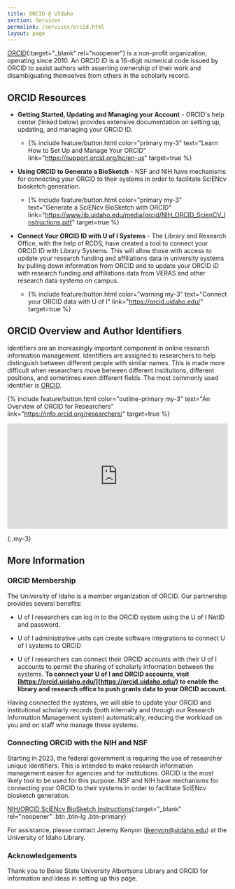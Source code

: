 ```yaml
---
title: ORCID @ UIdaho
section: Services
permalink: /services/orcid.html
layout: page
---
```


[ORCID](https://www.orcid.org){:target="_blank" rel="noopener"} is a non-profit organization, operating since 2010. An ORCID ID is a 16-digit numerical code issued by ORCID to assist authors with asserting ownership of their work and disambiguating themselves from others in the scholarly record. 

## ORCID Resources

- **Getting Started, Updating and Managing your Account** - ORCID's help center (linked below) provides extensive documentation on setting up, updating, and managing your ORCID ID. 
    - {% include feature/button.html color="primary my-3" text="Learn How to Set Up and Manage Your ORCID" link="https://support.orcid.org/hc/en-us" target=true  %}

- **Using ORCID to Generate a BioSketch** -  NSF and NIH have mechanisms for connecting your ORCID to their systems in order to facilitate SciENcv biosketch generation.
    - {% include feature/button.html color="primary my-3" text="Generate a SciENcv BioSketch with ORCID" link="https://www.lib.uidaho.edu/media/orcid/NIH_ORCID_ScienCV_Instructions.pdf" target=true  %}

- **Connect Your ORCID ID with U of I Systems** - The Library and Research Office, with the help of RCDS, have created a tool to connect your ORCID ID with Library Systems. This will allow those with access to update your research funding and affiliations data in university systems by pulling down information from ORCID and to update your ORCID iD with research funding and affiliations data from VERAS and other research data systems on campus.
    - {% include feature/button.html color="warning my-3" text="Connect your ORCID data with U of I" link="https://orcid.uidaho.edu/" target=true  %}


<div class="row">
<div class="col-md-6 p-3 mt-3">
<h2>ORCID Overview and Author Identifiers</h2>
<p>Identifiers are an increasingly important component in online research information management. Identifiers are assigned to researchers to help distinguish between different people with similar names. This is made more difficult when researchers move between different institutions, different positions, and sometimes even different fields. The most commonly used identifier is <a href="https://www.orcid.org" target="_blank">ORCID</a>.</p>

{% include feature/button.html color="outline-primary my-3" text="An Overview of ORCID for Researchers" link="https://info.orcid.org/researchers/" target=true  %}

</div>
<div class="col-md-6 p-3">

<iframe class="my-3 mx-auto" title="vimeo-player" src="https://player.vimeo.com/video/495762735?h=a7bc6b8ce7" width="100%" height="240" frameborder="0"    allowfullscreen></iframe>
</div>
</div>

{:.my-3}
## More Information

### ORCID Membership

The University of Idaho is a member organization of ORCID. Our partnership provides several benefits:

- U of I researchers can log in to the ORCID system using the U of I NetID and password. 

- U of I administrative units can create software integrations to connect U of I systems to ORCID

- U of I researchers can connect their ORCID accounts with their U of I accounts to permit the sharing of scholarly information between the systems. **To connect your U of I and ORCID accounts, visit [https://orcid.uidaho.edu/](https://orcid.uidaho.edu/) to enable the library and research office to push grants data to your ORCID account.**

Having connected the systems, we will able to update your ORCID and institutional scholarly records (both internally and through our Research Information Management system) automatically, reducing the workload on you and on staff who manage these systems.  

### Connecting ORCID with the NIH and NSF

Starting in 2023, the federal government is requiring the use of researcher unique identifiers. This is intended to make research information management easier for agencies and for institutions. ORCID is the most likely tool to be used for this purpose. NSF and NIH have mechanisms for connecting your ORCID to their systems in order to facilitate SciENcv biosketch generation.

[NIH/ORCID SciENcv BioSketch Instructions](https://www.lib.uidaho.edu/media/orcid/NIH_ORCID_ScienCV_Instructions.pdf){:target="_blank" rel="noopener" .btn .btn-lg .btn-primary}

For assistance, please contact Jeremy Kenyon ([jkenyon@uidaho.edu](mailto:jkenyon@uidaho.edu)) at the University of Idaho Library.  


<!-- ### VIVO

University of Idaho's [VIVO](https://vivo.nkn.uidaho.edu/vivo/) is a discovery tool that enables anyone to find experts, research papers, and research services at the University of Idaho. It uses an open source software project called [VIVO](https://www.vivo.org). VIVO has been in operation at the University of Idaho since 2014 and is scheduled to be retired during the 2023-24 academic year. It will be replaced by Esploro \(see below\).  
<br />

### Esploro (Coming Soon)

Esploro (name pending), will be the new University of Idaho research information management system. Managed by the U of I Library, Esploro will be a semi-automated system for aggregating researcher scholarship, hosting electronic theses and dissertations, and organizing published datasets in collaboration with U of I Research Computing and Data Services. The system will begin to be set up in the summer of 2023.  

<br /> -->

### Acknowledgements

Thank you to Boise State University Albertsons Library and ORCID for information and ideas in setting up this page.

